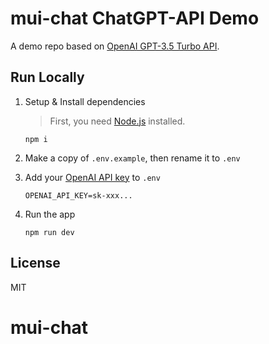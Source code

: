 # mui-chat ChatGPT-API Demo

A demo repo based on [OpenAI GPT-3.5 Turbo API](https://platform.openai.com/docs/guides/chat).

## Run Locally

1. Setup & Install dependencies

   > First, you need [Node.js](https://nodejs.org/) installed.

   ```shell
   npm i
   ```

2. Make a copy of `.env.example`, then rename it to `.env`
3. Add your [OpenAI API key](https://platform.openai.com/account/api-keys) to `.env`
   ```
   OPENAI_API_KEY=sk-xxx...
   ```
4. Run the app
   ```shell
   npm run dev
   ```

## License

MIT
# mui-chat
